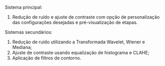 Sistema principal: 
1) Redução de ruído e ajuste de contraste com opção de personalização das configurações desejadas e pré-visualização de etapas.

Sistemas secundários:
1) Redução de ruído utilizando a Transformada Wavelet, Wiener e Mediana;
2) Ajuste de contraste usando equalização de  histograma e CLAHE;
3) Aplicação de filtros de contorno.
